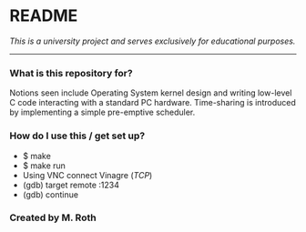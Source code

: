# README #

*This is a university project and serves exclusively for educational purposes.*
_______________________________________________________________________________

### What is this repository for? ###

Notions seen include Operating System kernel design and writing low-level C code interacting with a standard PC hardware. Time-sharing is introduced by implementing a simple pre-emptive scheduler.

### How do I use this / get set up? ###

* $ make
* $ make run
* Using VNC connect Vinagre (*TCP*)
* (gdb) target remote :1234
* (gdb) continue

### Created by M. Roth ###
